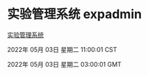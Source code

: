 # 实验管理系统 expadmin
[实验管理系统](http://59.174.25.66:56808/expadmin-782313d2-e1b1-4ea7-932e-3a55e6a1a4d0/)

2022年 05月 03日 星期二 11:00:01 CST

2022年 05月 03日 星期二 03:00:01 GMT

